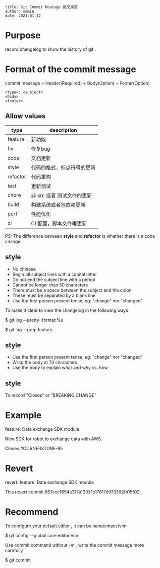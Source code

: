 ```properties
title: Git Commit Meassge 提交规范
author: samin
date: 2021-01-12
```

# Purpose

record changelog to show the history of git .

# Format of the commit message

commit message = Header(Required) + Body(Option) + Footer(Option)

```
<type>: <subject>
<body>
<footer>
```

## Allow <type> values

| type     | description                |
| -------- | -------------------------- |
| feature  | 新功能                     |
| fix      | 修复bug                    |
| docs     | 文档更新                   |
| style    | 代码的格式，标点符号的更新 |
| refactor | 代码重构                   |
| test     | 更新测试                   |
| chore    | 非 src 或者 测试文件的更新 |
| build    | 构建系统或者包依赖更新     |
| perf     | 性能优化                   |
| ci       | CI 配置，脚本文件等更新    |

PS: The difference between **style** and **refactor** is whether there is a code change.

## <subject> style

- No chinese
- Begin all subject lines with a capital letter
- Do not end the subject line with a period
- Cannot be longer than 50 characters
- There must be a space between the subject and the colon
- These must be separated by a blank line
- Use the first person present tense, eg: "change" nor "changed"

To make it clear to view the changelog in the following ways

$ git log --pretty=format:%s

$ git log --grep feature

## <body> style

- Use the first person present tense, eg: "change" nor "changed"
- Wrap the body at 70 characters
- Use the body to explain what and why vs. how

## <footer> style

To record "Closes" or "BREAKING CHANGE"

# Example

feature: Data exchange SDK module

New SDK for robot to exchange data with AWS.

Closes #CORNERSTONE-95

# Revert

revert: feature: Data exchange SDK module

This revert commit 667ecc1654a317a13331b17617d973392f415f02.

# Recommend

To configure your default editor , it can be nano/emacs/vim

$ git config --global core.editor vim

Use commit command without -m , write the commit message more carefully

$ git commit